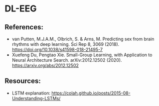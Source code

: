 # DL-EEG
## References:
* van Putten, M.J.A.M., Olbrich, S. & Arns, M. Predicting sex from brain rhythms with deep learning. Sci Rep 8, 3069 (2018). https://doi.org/10.1038/s41598-018-21495-7
* Xuefeng Du, Pengtao Xie. Small-Group Learning, with Application to Neural Architecture Search. arXiv:2012.12502 (2020).  https://arxiv.org/abs/2012.12502

## Resources:
* LSTM explanation: https://colah.github.io/posts/2015-08-Understanding-LSTMs/
